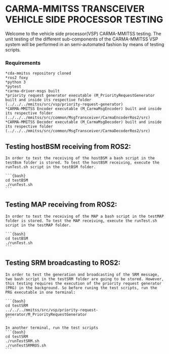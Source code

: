 # CARMA-MMITSS TRANSCEIVER VEHICLE SIDE PROCESSOR TESTING

Welcome to the vehicle side processor(VSP) CARMA-MMITSS testing. The unit testing of the different sub-components of the CARMA-MMITSS VSP system will be performed in an semi-automated fashion by means of testing scripts. 

### Requirements

    *cda-mmitss repository cloned
    *ros2 foxy
    *python 3
    *pytest
    *carma-driver-msgs built
    *priority request generator executable (M_PriorityRequestGenerator built and inside its respective folder (../../../mmitss/src/vsp/priority-request-generator)
    *CARMA-MMITSS Encoder executable (M_CarmaMsgEncoder) built and inside its respective folder (../../../mmitss/src/common/MsgTransceiver/CarmaEncoderRos2/src)
    *CARMA-MMITSS Decoder executable (M_CarmaMsgDecoder) built and inside its respective folder (../../../mmitss/src/common/MsgTransceiver/CarmaDecoderRos2/src)

## Testing hostBSM receiving from ROS2:

    In order to test the receiving of the hostBSM a bash script in the testBsm folder is stored. To test the hostBSM receiving, execute the runTest.sh script in the testBSM folder.

    ```{bash}
    cd testBSM
    ./runTest.sh
    ```  

## Testing MAP receiving from ROS2:

    In order to test the receiving of the MAP a bash script in the testMAP folder is stored. To test the MAP receiving, execute the runTest.sh script in the testMAP folder.

    ```{bash}
    cd testBSM
    ./runTest.sh
    ```

## Testing SRM broadcasting to ROS2:

    In order to test the generation and broadcasting of the SRM message, two bash script in the testSRM folder are going to be stored. However, this testing requires the execution of the priority request generator (PRG) in the background. So before runing the test scripts, run the PRG executable in one terminal:

    ```{bash}
    cd testSRM
    ../../../mmitss/src/vsp/priority-request-generator/M_PriorityRequestGenerator
    ```  
    
    In another terminal, run the test scripts
    ```{bash}
    cd testSRM
    ./runTestSRM.sh
    ./runTestSRMROS.sh
    ``` 

    

